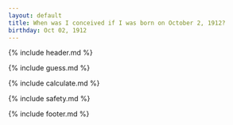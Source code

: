 ```yaml
---
layout: default
title: When was I conceived if I was born on October 2, 1912?
birthday: Oct 02, 1912
---
```


{% include header.md %}

{% include guess.md %}

{% include calculate.md %}

{% include safety.md %}

{% include footer.md %}



